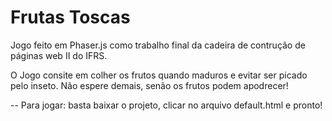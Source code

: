 # Frutas Toscas

Jogo feito em Phaser.js como trabalho final da cadeira de contrução de páginas web II do IFRS.

O Jogo consite em colher os frutos quando maduros e evitar ser picado pelo inseto. Não espere demais, senão os frutos podem apodrecer!

-- Para jogar: basta baixar o projeto, clicar no arquivo default.html e pronto!
